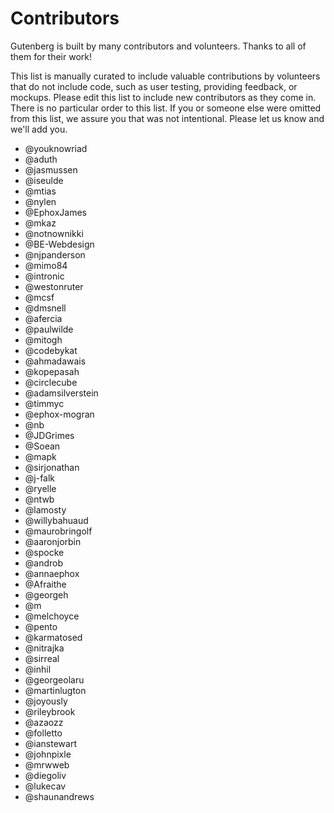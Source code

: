 # Contributors

Gutenberg is built by many contributors and volunteers. Thanks to all of them for their work!

This list is manually curated to include valuable contributions by volunteers that do not include code, such as user testing, providing feedback, or mockups. Please edit this list to include new contributors as they come in. There is no particular order to this list. If you or someone else were omitted from this list, we assure you that was not intentional. Please let us know and we'll add you.

- @youknowriad
- @aduth
- @jasmussen
- @iseulde
- @mtias
- @nylen
- @EphoxJames
- @mkaz
- @notnownikki
- @BE-Webdesign
- @njpanderson
- @mimo84
- @intronic
- @westonruter
- @mcsf
- @dmsnell
- @afercia
- @paulwilde
- @mitogh
- @codebykat
- @ahmadawais
- @kopepasah
- @circlecube
- @adamsilverstein
- @timmyc
- @ephox-mogran
- @nb
- @JDGrimes
- @Soean
- @mapk
- @sirjonathan
- @j-falk
- @ryelle
- @ntwb
- @lamosty
- @willybahuaud
- @maurobringolf
- @aaronjorbin
- @spocke
- @androb
- @annaephox
- @Afraithe
- @georgeh
- @m
- @melchoyce
- @pento
- @karmatosed
- @nitrajka
- @sirreal
- @inhil
- @georgeolaru
- @martinlugton
- @joyously
- @rileybrook
- @azaozz
- @folletto
- @ianstewart
- @johnpixle
- @mrwweb
- @diegoliv
- @lukecav
- @shaunandrews
